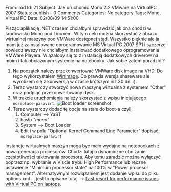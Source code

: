 From: rod
Id: 21
Subject: Jak uruchomić Mono 2.2 VMware na VirtualPC 2007
Status: publish – 0 Comments
Categories: No category
Tags: Mono, Virtual PC
Date: 02/08/09 14:51:00

Pisząc aplikację .NET czasem chciałbym sprawdzić jak ona chodzi w środowisku
Mono pod Linuxem. W tym celu można skorzystać z obrazu wirtualnej maszyny pod
VMWare dostępnej [stąd]("http://www.go-mono.com/mono-downloads/download.html").
Wszystko
pięknie ale ja mam już zainstalowane oprogramowanie MS Virtual PC 2007 SP1 i
szczerze powiedziawszy nie chciałbym instalować dodatkowego oprogramowania
VMWare Playera. Wiązałoby się to z instalacją dodatkowych driverów na moim i
tak obciążonym systemie na notebooku. Jak sobie zatem poradzić ?

1. Na początek należy przekonwertować VMWare disk image na VHD. Do tego
   wykorzystałem [WinImage]("http://www.winimage.com/"). Co prawda wersja
   shareware ale wyrobiłem się z konwersją w czasie krótszym niż 30 dni :).
2. Teraz wystarczy stworzyć nowa maszynę wirtualna z systemem "Other" oraz
   podpiąć przekonwertowany dysk.
3. W trakcie uruchomienia należy skorzystać z wpisu inicjującego
   `noreplace-paravirt`.
   ![Boot loader screenshot](http://zine.net.pl/photos/posts_pictures/images/2854/original.aspx)
4. Teraz wystarczy dodać tę opcje na stałe do boot-a czyli,
    1. Computer –&gt; YaST
    2. hasło *"mono"*
    3. System –&gt; Boot Loader
    4. Edit i w polu "Optional Kernel Command Line Parameter" dopisać:
       `noreplace-paravirt`

Instancje wirtualnych maszyn mogą być mało wydajne na notebookach z nowa
generacja procesorów. Chodzi tutaj o dynamiczne obniżanie częstotliwości
taktowania procesora. Aby temu zaradzić można wyłączyć poprzez np. wybranie w
Viscie trybu High Performance lub ręczne ustawienie "Minimum processor state"
na 100% w "Power procesor management". Alternatywnym rozwiązaniem jest dodanie
wpisu do pliku options.xml … jest to opisane tutaj&#160; -&gt;
[Last resort for performance issues with Virtual PC on laptops]("http://blogs.msdn.com/virtual_pc_guy/archive/2007/03/27/last-resort-for-performance-issues-with-virtual-pc-on-laptops.aspx").
